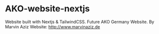 # AKO-website-nextjs
Website built with Nextjs &amp; TailwindCSS. Future AKO Germany Website.
By Marvin Aziz
Website: http://www.marvinaziz.de